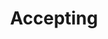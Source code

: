 ---
title: "Accepting"

categories: ['']

tags: ['accepting']

arwords: 'قابل'

arexps: []

enwords: ['Accepting']

enexps: []

arlexicons: ['ق']

enlexicons: ['A']

authors: ['Ruqayya Roshdy']

translators: ['Tarek Ibrahim']

citations: ['دليل أكسفورد في السانيات الحاسوبية']

sources: ['المنظمة العربية للترجمة']

slug: ""
---